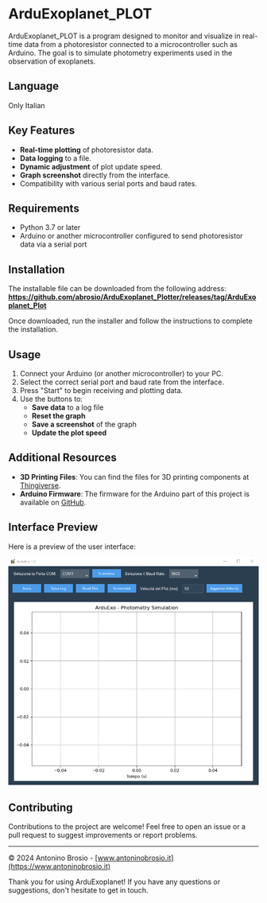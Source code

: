# ArduExoplanet_PLOT

ArduExoplanet_PLOT is a program designed to monitor and visualize in real-time data from a photoresistor connected to a microcontroller such as Arduino. The goal is to simulate photometry experiments used in the observation of exoplanets.

## Language
Only Italian

## Key Features

- **Real-time plotting** of photoresistor data.
- **Data logging** to a file.
- **Dynamic adjustment** of plot update speed.
- **Graph screenshot** directly from the interface.
- Compatibility with various serial ports and baud rates.

## Requirements

- Python 3.7 or later
- Arduino or another microcontroller configured to send photoresistor data via a serial port

## Installation

The installable file can be downloaded from the following address:  
**https://github.com/abrosio/ArduExoplanet_Plotter/releases/tag/ArduExoplanet_Plot**

Once downloaded, run the installer and follow the instructions to complete the installation.

## Usage

1. Connect your Arduino (or another microcontroller) to your PC.
2. Select the correct serial port and baud rate from the interface.
3. Press "Start" to begin receiving and plotting data.
4. Use the buttons to:
   - **Save data** to a log file
   - **Reset the graph**
   - **Save a screenshot** of the graph
   - **Update the plot speed**

## Additional Resources

- **3D Printing Files**: You can find the files for 3D printing components at [Thingiverse](https://www.thingiverse.com/thing:6888870).
- **Arduino Firmware**: The firmware for the Arduino part of this project is available on [GitHub](https://github.com/abrosio/ArduExoplanet).

## Interface Preview

Here is a preview of the user interface:

![Interface Example](ArduExoplanet_plot.png)

## Contributing

Contributions to the project are welcome! Feel free to open an issue or a pull request to suggest improvements or report problems.

---

© 2024 Antonino Brosio - [www.antoninobrosio.it](https://www.antoninobrosio.it)

Thank you for using ArduExoplanet! If you have any questions or suggestions, don't hesitate to get in touch.
